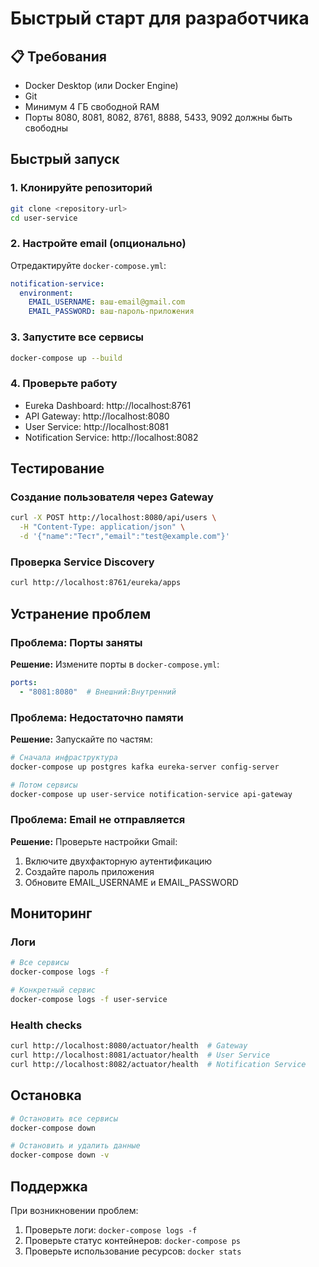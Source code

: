 # Быстрый старт для разработчика

## 📋 Требования

- Docker Desktop (или Docker Engine)
- Git
- Минимум 4 ГБ свободной RAM
- Порты 8080, 8081, 8082, 8761, 8888, 5433, 9092 должны быть свободны

## Быстрый запуск

### 1. Клонируйте репозиторий
```bash
git clone <repository-url>
cd user-service
```

### 2. Настройте email (опционально)
Отредактируйте `docker-compose.yml`:
```yaml
notification-service:
  environment:
    EMAIL_USERNAME: ваш-email@gmail.com
    EMAIL_PASSWORD: ваш-пароль-приложения
```

### 3. Запустите все сервисы
```bash
docker-compose up --build
```

### 4. Проверьте работу
- Eureka Dashboard: http://localhost:8761
- API Gateway: http://localhost:8080
- User Service: http://localhost:8081
- Notification Service: http://localhost:8082

## Тестирование

### Создание пользователя через Gateway
```bash
curl -X POST http://localhost:8080/api/users \
  -H "Content-Type: application/json" \
  -d '{"name":"Тест","email":"test@example.com"}'
```

### Проверка Service Discovery
```bash
curl http://localhost:8761/eureka/apps
```

## Устранение проблем

### Проблема: Порты заняты
**Решение:** Измените порты в `docker-compose.yml`:
```yaml
ports:
  - "8081:8080"  # Внешний:Внутренний
```

### Проблема: Недостаточно памяти
**Решение:** Запускайте по частям:
```bash
# Сначала инфраструктура
docker-compose up postgres kafka eureka-server config-server

# Потом сервисы
docker-compose up user-service notification-service api-gateway
```

### Проблема: Email не отправляется
**Решение:** Проверьте настройки Gmail:
1. Включите двухфакторную аутентификацию
2. Создайте пароль приложения
3. Обновите EMAIL_USERNAME и EMAIL_PASSWORD

## Мониторинг

### Логи
```bash
# Все сервисы
docker-compose logs -f

# Конкретный сервис
docker-compose logs -f user-service
```

### Health checks
```bash
curl http://localhost:8080/actuator/health  # Gateway
curl http://localhost:8081/actuator/health  # User Service
curl http://localhost:8082/actuator/health  # Notification Service
```

## Остановка

```bash
# Остановить все сервисы
docker-compose down

# Остановить и удалить данные
docker-compose down -v
```

## Поддержка

При возникновении проблем:
1. Проверьте логи: `docker-compose logs -f`
2. Проверьте статус контейнеров: `docker-compose ps`
3. Проверьте использование ресурсов: `docker stats` 